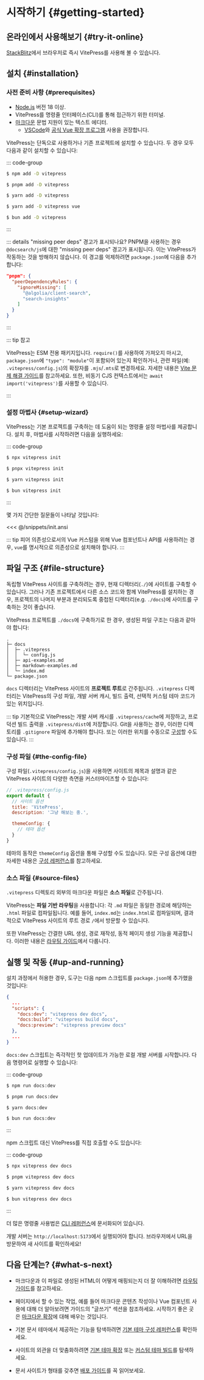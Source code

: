 
# 시작하기 {#getting-started}

## 온라인에서 사용해보기 {#try-it-online}

[StackBlitz](https://vitepress.new)에서 브라우저로 즉시 VitePress를 사용해 볼 수 있습니다.

## 설치 {#installation}

### 사전 준비 사항 {#prerequisites}

- [Node.js](https://nodejs.org/) 버전 18 이상.
- VitePress를 명령줄 인터페이스(CLI)를 통해 접근하기 위한 터미널.
- [마크다운](https://en.wikipedia.org/wiki/Markdown) 문법 지원이 있는 텍스트 에디터.
  - [VSCode](https://code.visualstudio.com/)와 [공식 Vue 확장 프로그램](https://marketplace.visualstudio.com/items?itemName=Vue.volar) 사용을 권장합니다.

VitePress는 단독으로 사용하거나 기존 프로젝트에 설치할 수 있습니다. 두 경우 모두 다음과 같이 설치할 수 있습니다:

::: code-group

```sh [npm]
$ npm add -D vitepress
```

```sh [pnpm]
$ pnpm add -D vitepress
```

```sh [yarn]
$ yarn add -D vitepress
```

```sh [yarn (pnp)]
$ yarn add -D vitepress vue
```

```sh [bun]
$ bun add -D vitepress
```

:::

::: details "missing peer deps" 경고가 표시되나요?
PNPM을 사용하는 경우 `@docsearch/js`에 대한 "missing peer deps" 경고가 표시됩니다. 이는 VitePress가 작동하는 것을 방해하지 않습니다. 이 경고를 억제하려면 `package.json`에 다음을 추가합니다:

```json
"pnpm": {
  "peerDependencyRules": {
    "ignoreMissing": [
      "@algolia/client-search",
      "search-insights"
    ]
  }
}
```

:::

::: tip 참고

VitePress는 ESM 전용 패키지입니다. `require()`를 사용하여 가져오지 마시고, `package.json`에 `"type": "module"`이 포함되어 있는지 확인하거나, 관련 파일(예: `.vitepress/config.js`)의 확장자를 `.mjs`/`.mts`로 변경하세요. 자세한 내용은 [Vite 문제 해결 가이드](http://vitejs.dev/ko/guide/troubleshooting.html#this-package-is-esm-only)를 참고하세요. 또한, 비동기 CJS 컨텍스트에서는 `await import('vitepress')`를 사용할 수 있습니다.

:::

### 설정 마법사 {#setup-wizard}

VitePress는 기본 프로젝트를 구축하는 데 도움이 되는 명령줄 설정 마법사를 제공합니다. 설치 후, 마법사를 시작하려면 다음을 실행하세요:

::: code-group

```sh [npm]
$ npx vitepress init
```

```sh [pnpm]
$ pnpx vitepress init
```

```sh [yarn]
$ yarn vitepress init
```

```sh [bun]
$ bun vitepress init
```

:::

몇 가지 간단한 질문들이 나타날 것입니다:

<<< @/snippets/init.ansi

::: tip 피어 의존성으로서의 Vue
커스텀을 위해 Vue 컴포넌트나 API를 사용하려는 경우, `vue`를 명시적으로 의존성으로 설치해야 합니다.
:::

## 파일 구조 {#file-structure}

독립형 VitePress 사이트를 구축하려는 경우, 현재 디렉터리(`./`)에 사이트를 구축할 수 있습니다. 그러나 기존 프로젝트에서 다른 소스 코드와 함께 VitePress를 설치하는 경우, 프로젝트의 나머지 부분과 분리되도록 중첩된 디렉터리(e.g. `./docs`)에 사이트를 구축하는 것이 좋습니다.

VitePress 프로젝트를 `./docs`에 구축하기로 한 경우, 생성된 파일 구조는 다음과 같아야 합니다:

```
.
├─ docs
│  ├─ .vitepress
│  │  └─ config.js
│  ├─ api-examples.md
│  ├─ markdown-examples.md
│  └─ index.md
└─ package.json
```

`docs` 디렉터리는 VitePress 사이트의 **프로젝트 루트**로 간주됩니다. `.vitepress` 디렉터리는 VitePress의 구성 파일, 개발 서버 캐시, 빌드 출력, 선택적 커스텀 테마 코드가 있는 위치입니다.

::: tip
기본적으로 VitePress는 개발 서버 캐시를 `.vitepress/cache`에 저장하고, 프로덕션 빌드 출력을 `.vitepress/dist`에 저장합니다. Git을 사용하는 경우, 이러한 디렉토리를 `.gitignore` 파일에 추가해야 합니다. 또는 이러한 위치를 수동으로 [구성](../reference/site-config#outdir)할 수도 있습니다.
:::

### 구성 파일 {#the-config-file}

구성 파일(`.vitepress/config.js`)을 사용하면 사이트의 제목과 설명과 같은 VitePress 사이트의 다양한 측면을 커스터마이즈할 수 있습니다:

```js
// .vitepress/config.js
export default {
  // 사이트 옵션
  title: 'VitePress',
  description: '그냥 해보는 중.',

  themeConfig: {
    // 테마 옵션
  }
}
```

테마의 동작은 `themeConfig` 옵션을 통해 구성할 수도 있습니다. 모든 구성 옵션에 대한 자세한 내용은 [구성 레퍼런스](../reference/site-config)를 참고하세요.

### 소스 파일 {#source-files}

`.vitepress` 디렉토리 외부의 마크다운 파일은 **소스 파일**로 간주됩니다.

VitePress는 **파일 기반 라우팅**을 사용합니다: 각 `.md` 파일은 동일한 경로에 해당하는 `.html` 파일로 컴파일됩니다. 예를 들어, `index.md`는 `index.html`로 컴파일되며, 결과적으로 VitePress 사이트의 루트 경로 `/`에서 방문할 수 있습니다.

또한 VitePress는 간결한 URL 생성, 경로 재작성, 동적 페이지 생성 기능을 제공합니다. 이러한 내용은 [라우팅 가이드](./routing)에서 다룹니다.

## 실행 및 작동 {#up-and-running}

설치 과정에서 허용한 경우, 도구는 다음 npm 스크립트를 `package.json`에 추가했을 것입니다:

```json
{
  ...
  "scripts": {
    "docs:dev": "vitepress dev docs",
    "docs:build": "vitepress build docs",
    "docs:preview": "vitepress preview docs"
  },
  ...
}
```

`docs:dev` 스크립트는 즉각적인 핫 업데이트가 가능한 로컬 개발 서버를 시작합니다. 다음 명령어로 실행할 수 있습니다:

::: code-group

```sh [npm]
$ npm run docs:dev
```

```sh [pnpm]
$ pnpm run docs:dev
```

```sh [yarn]
$ yarn docs:dev
```

```sh [bun]
$ bun run docs:dev
```

:::

npm 스크립트 대신 VitePress를 직접 호출할 수도 있습니다:

::: code-group

```sh [npm]
$ npx vitepress dev docs
```

```sh [pnpm]
$ pnpm vitepress dev docs
```

```sh [yarn]
$ yarn vitepress dev docs
```

```sh [bun]
$ bun vitepress dev docs
```

:::

더 많은 명령줄 사용법은 [CLI 레퍼런스](../reference/cli)에 문서화되어 있습니다.

개발 서버는 `http://localhost:5173`에서 실행되어야 합니다. 브라우저에서 URL을 방문하여 새 사이트를 확인하세요!

## 다음 단계는? {#what-s-next}

- 마크다운과 이 파일로 생성된 HTML이 어떻게 매핑되는지 더 잘 이해하려면 [라우팅 가이드](./routing)를 참고하세요.

- 페이지에서 할 수 있는 작업, 예를 들어 마크다운 콘텐츠 작성이나 Vue 컴포넌트 사용에 대해 더 알아보려면 가이드의 "글쓰기" 섹션을 참조하세요. 시작하기 좋은 곳은 [마크다운 확장](./markdown)에 대해 배우는 것입니다.

- 기본 문서 테마에서 제공하는 기능을 탐색하려면 [기본 테마 구성 레퍼런스](../reference/default-theme-config)를 확인하세요.

- 사이트의 외관을 더 맞춤화하려면 [기본 테마 확장](./extending-default-theme) 또는 [커스텀 테마 빌드](./custom-theme)를 탐색하세요.

- 문서 사이트가 형태를 갖추면 [배포 가이드](./deploy)를 꼭 읽어보세요.
